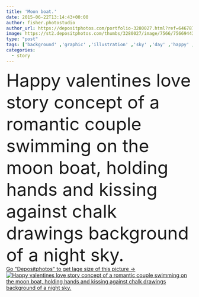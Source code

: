 ```yaml
---
title: 'Moon boat.'
date: 2015-06-22T13:14:43+00:00
author: fisher.photostudio
author_url: https://depositphotos.com/portfolio-3280027.html?ref=64678756
image: https://st2.depositphotos.com/thumbs/3280027/image/7566/75669443/api_thumb_450.jpg?forcejpeg=true
type: "post"
tags: ['background' ,'graphic' ,'illustration' ,'sky' ,'day' ,'happy' ,'holiday' ,'holding' ,'art' ,'love' ,'romance' ,'sitting' ,'young' ,'board' ,'hands' ,'date' ,'river' ,'symbol' ,'creative' ,'concept' ,'idea' ,'night' ,'heart' ,'couple' ,'romantic' ,'evening' ,'two' ,'together' ,'moon' ,'stars' ,'swim' ,'dreams' ,'kiss' ,'boat' ,'story' ,'appointment' ,'meeting' ,'dating' ,'flirt' ,'lovers' ,'relationship' ,'valentines' ,'blackboard' ,'drawings' ,'chalk' ,'boyfriend' ,'girlfriend' ,'rendezvous' ,'amour' ]
categories: 
  - story
---
```

<div aling="center">
            <font size="60"> Happy valentines love story concept of a romantic couple swimming on the moon boat, holding hands and kissing against chalk drawings background of a night sky.</font>   
</div>
<div>
    <a href='https://st2.depositphotos.com/thumbs/3280027/image/7566/75669443/api_thumb_450.jpg?forcejpeg=true?ref=64678756' target=_blank > Go "Depositphotos" to get lage size of this picture ->
        <img href='https://st2.depositphotos.com/thumbs/3280027/image/7566/75669443/api_thumb_450.jpg?forcejpeg=true?ref=64678756' src='https://st2.depositphotos.com/3280027/7566/i/950/depositphotos_75669443-stock-photo-moon-boat.jpg?forcejpeg=true' alt='Happy valentines love story concept of a romantic couple swimming on the moon boat, holding hands and kissing against chalk drawings background of a night sky.' >
    </a>
</div>
